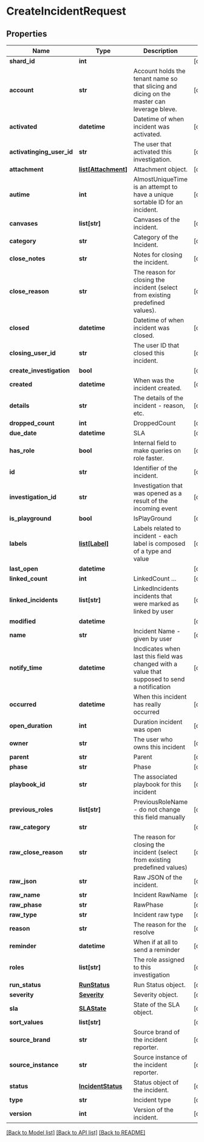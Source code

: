 # CreateIncidentRequest

## Properties
Name | Type | Description | Notes
------------ | ------------- | ------------- | -------------
**shard_id** | **int** |  | [optional] 
**account** | **str** | Account holds the tenant name so that slicing and dicing on the master can leverage bleve. | [optional] 
**activated** | **datetime** | Datetime of when incident was activated. | [optional] 
**activatinging_user_id** | **str** | The user that activated this investigation. | [optional] 
**attachment** | [**list[Attachment]**](Attachment.md) | Attachment object. | [optional] 
**autime** | **int** | AlmostUniqueTime is an attempt to have a unique sortable ID for an incident. | [optional] 
**canvases** | **list[str]** | Canvases of the incident. | [optional] 
**category** | **str** | Category of the Incident. | [optional] 
**close_notes** | **str** | Notes for closing the incident. | [optional] 
**close_reason** | **str** | The reason for closing the incident (select from existing predefined values). | [optional] 
**closed** | **datetime** | Datetime of when incident was closed. | [optional] 
**closing_user_id** | **str** | The user ID that closed this incident. | [optional] 
**create_investigation** | **bool** |  | [optional] 
**created** | **datetime** | When was the incident created. | [optional] 
**details** | **str** | The details of the incident - reason, etc. | [optional] 
**dropped_count** | **int** | DroppedCount | [optional] 
**due_date** | **datetime** | SLA | [optional] 
**has_role** | **bool** | Internal field to make queries on role faster. | [optional] 
**id** | **str** | Identifier of the incident. | [optional] 
**investigation_id** | **str** | Investigation that was opened as a result of the incoming event | [optional] 
**is_playground** | **bool** | IsPlayGround | [optional] 
**labels** | [**list[Label]**](Label.md) | Labels related to incident - each label is composed of a type and value | [optional] 
**last_open** | **datetime** |  | [optional] 
**linked_count** | **int** | LinkedCount ... | [optional] 
**linked_incidents** | **list[str]** | LinkedIncidents incidents that were marked as linked by user | [optional] 
**modified** | **datetime** |  | [optional] 
**name** | **str** | Incident Name - given by user | [optional] 
**notify_time** | **datetime** | Incdicates when last this field was changed with a value that supposed to send a notification | [optional] 
**occurred** | **datetime** | When this incident has really occurred | [optional] 
**open_duration** | **int** | Duration incident was open | [optional] 
**owner** | **str** | The user who owns this incident | [optional] 
**parent** | **str** | Parent | [optional] 
**phase** | **str** | Phase | [optional] 
**playbook_id** | **str** | The associated playbook for this incident | [optional] 
**previous_roles** | **list[str]** | PreviousRoleName - do not change this field manually | [optional] 
**raw_category** | **str** |  | [optional] 
**raw_close_reason** | **str** | The reason for closing the incident (select from existing predefined values) | [optional] 
**raw_json** | **str** | Raw JSON of the incident. | [optional] 
**raw_name** | **str** | Incident RawName | [optional] 
**raw_phase** | **str** | RawPhase | [optional] 
**raw_type** | **str** | Incident raw type | [optional] 
**reason** | **str** | The reason for the resolve | [optional] 
**reminder** | **datetime** | When if at all to send a reminder | [optional] 
**roles** | **list[str]** | The role assigned to this investigation | [optional] 
**run_status** | [**RunStatus**](RunStatus.md) | Run Status object. | [optional] 
**severity** | [**Severity**](Severity.md) | Severity object. | [optional] 
**sla** | [**SLAState**](SLAState.md) | State of the SLA object. | [optional] 
**sort_values** | **list[str]** |  | [optional] 
**source_brand** | **str** | Source brand of the incident reporter. | [optional] 
**source_instance** | **str** | Source instance of the incident reporter. | [optional] 
**status** | [**IncidentStatus**](IncidentStatus.md) | Status object of the incident. | [optional] 
**type** | **str** | Incident type | [optional] 
**version** | **int** | Version of the incident. | [optional] 

[[Back to Model list]](../README.md#documentation-for-models) [[Back to API list]](../README.md#documentation-for-api-endpoints) [[Back to README]](../README.md)


